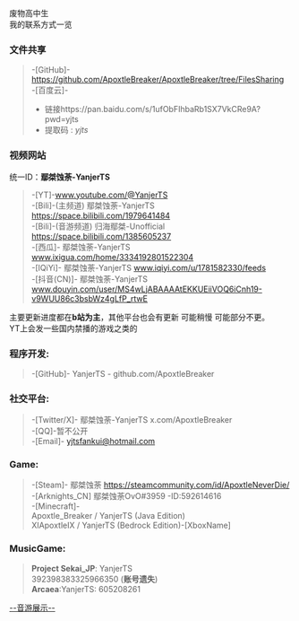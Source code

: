 废物高中生\
我的联系方式一览
### 文件共享
> -[GitHub]- https://github.com/ApoxtleBreaker/ApoxtleBreaker/tree/FilesSharing \
> -[百度云]- 
>- 链接https://pan.baidu.com/s/1ufObFIhbaRb1SX7VkCRe9A?pwd=yjts 
>- 提取码 : *yjts*   

### 视频网站
统一ID：**鄢桀蚀荼-YanjerTS**<br/>
> -[YT]-www.youtube.com/@YanjerTS  <br/>
> -[Bili]-(主频道) 鄢桀蚀荼-YanjerTS https://space.bilibili.com/1979641484<br/>
> -[Bili]-(音游频道) 归海鄢桀-Unofficial https://space.bilibili.com/1385605237<br/>
> -[西瓜]- 鄢桀蚀荼-YanjerTS www.ixigua.com/home/3334192801522304<br/>
> -[IQiYi]- 鄢桀蚀荼-YanjerTS www.iqiyi.com/u/1781582330/feeds<br/>
> -[抖音(CN)]- 鄢桀蚀荼-YanjerTS www.douyin.com/user/MS4wLjABAAAAtEKKUEiiVOQ6iCnh19-v9WUU86c3bsbWz4gLfP_rtwE<br/>
 
主要更新进度都在**b站为主**，其他平台也会有更新 可能稍慢 可能部分不更。\
YT上会发一些国内禁播的游戏之类的

### 程序开发:
>-[GitHub]- YanjerTS  - github.com/ApoxtleBreaker<br/>

### 社交平台:
>-[Twitter/X]- 鄢桀蚀荼-YanjerTS x.com/ApoxtleBreaker<br/>
>-[QQ]-暂不公开<br/>
>-[Email]- yjtsfankui@hotmail.com<br/>

### Game:
>-[Steam]- 鄢桀蚀荼 https://steamcommunity.com/id/ApoxtleNeverDie/<br/>
>-[Arknights_CN] 鄢桀蚀荼OvO#3959 -ID:592614616<br/>
>-[Minecraft]- <br/>
Apoxtle_Breaker / YanjerTS (Java Edition)<br/>
XIApoxtleIX / YanjerTS (Bedrock Edition)-[XboxName]<br/>

### MusicGame:
>**Project Sekai_JP**: YanjerTS \
392398383325966350 (**账号遗失**)<br/>
**Arcaea**:YanjerTS: 605208261<br/>

[--音游展示--](https://apoxtlebreaker.github.io/ApoxtleBreaker/)

